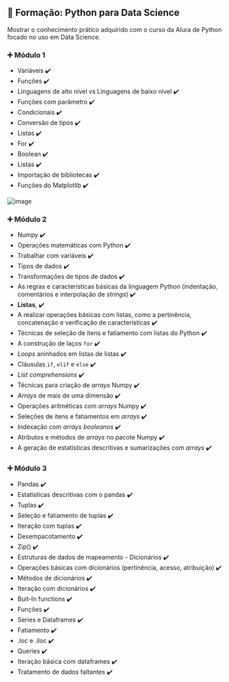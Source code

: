 ## :microscope: Formação: Python para Data Science 
Mostrar o conhecimento prático adquirido com o curso da Alura de Python focado no uso em Data Science.

### :heavy_plus_sign: Módulo 1
* Variáveis :heavy_check_mark:
* Funções :heavy_check_mark:
* Linguagens de alto nível vs Linguagens de baixo nível :heavy_check_mark:
* Funções com parâmetro :heavy_check_mark:
* Condicionais :heavy_check_mark:
* Conversão de tipos :heavy_check_mark:
* Listas :heavy_check_mark:
* For :heavy_check_mark:
* Boolean :heavy_check_mark:
* Listas :heavy_check_mark:
* Importação de bibliotecas :heavy_check_mark:
* Funções do Matplotlib :heavy_check_mark:

![image](https://user-images.githubusercontent.com/61653788/148432424-8940d140-84bc-4691-aaf3-b55d0a8d8a27.png)

### :heavy_plus_sign: Módulo 2

* Numpy :heavy_check_mark:
* Operações matemáticas com Python :heavy_check_mark:
* Trabalhar com variáveis :heavy_check_mark:
* Tipos de dados :heavy_check_mark:
* Transformações de tipos de dados :heavy_check_mark:
* As regras e características básicas da linguagem Python (indentação, comentários e interpolação de *strings*) :heavy_check_mark:
* **Listas**, :heavy_check_mark:
* A realizar operações básicas com listas, como a pertinência, concatenação e verificação de características :heavy_check_mark:
* Técnicas de seleção de itens e fatiamento com listas do Python :heavy_check_mark:
* A construção de laços `for` :heavy_check_mark:
* *Loops* aninhados em listas de listas :heavy_check_mark:
* Cláusulas `if`, `elif` e `else` :heavy_check_mark:
* *List comprehensions* :heavy_check_mark:
* Técnicas para criação de *arrays* Numpy :heavy_check_mark:
* *Arrays* de mais de uma dimensão :heavy_check_mark:
* Operações aritméticas com *arrays* Numpy :heavy_check_mark:
* Seleções de itens e fatiamentos em *arrays* :heavy_check_mark:
* Indexação com *arrays* *booleanos* :heavy_check_mark:
* Atributos e métodos de *arrays* no pacote Numpy :heavy_check_mark:
* A geração de estatísticas descritivas e sumarizações com *arrays* :heavy_check_mark:

### :heavy_plus_sign: Módulo 3
* Pandas :heavy_check_mark:
* Estatísticas descritivas com o pandas :heavy_check_mark:
* Tuplas :heavy_check_mark:
* Seleção e fatiamento de tuplas :heavy_check_mark:
* Iteração com tuplas :heavy_check_mark:
* Desempacotamento :heavy_check_mark:
* Zip() :heavy_check_mark:
* Estruturas de dados de mapeamento - Dicionários :heavy_check_mark:
* Operações básicas com dicionários (pertinência, acesso, atribuição) :heavy_check_mark:
* Métodos de dicionários :heavy_check_mark:
* Iteração com dicionários :heavy_check_mark:
* Buit-In functions :heavy_check_mark:
* Funções :heavy_check_mark:
* Series e Dataframes :heavy_check_mark:
* Fatiamento :heavy_check_mark:
* .loc e .iloc :heavy_check_mark:
* Queries :heavy_check_mark:
* Iteração básica com dataframes :heavy_check_mark:
* Tratamento de dados faltantes :heavy_check_mark:



